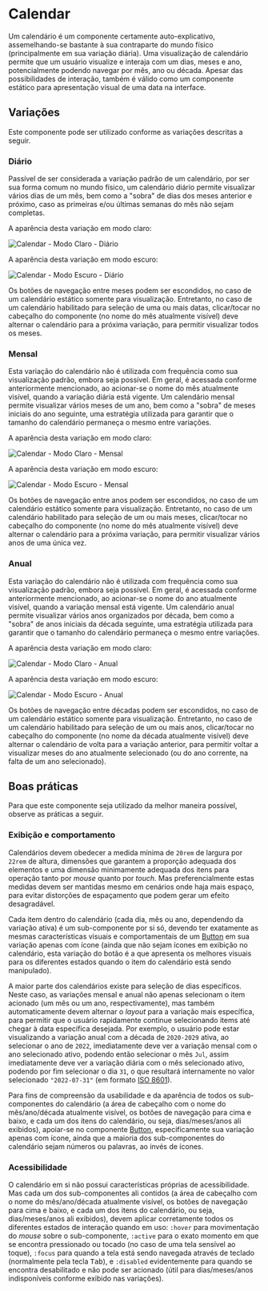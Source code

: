 # Calendar

Um calendário é um componente certamente auto-explicativo, assemelhando-se bastante à sua contraparte do mundo físico (principalmente em sua variação diária). Uma visualização de calendário permite que um usuário visualize e interaja com um dias, meses e ano, potencialmente podendo navegar por mês, ano ou década. Apesar das possibilidades de interação, também é válido como um componente estático para apresentação visual de uma data na interface.

<LinkToCpsElements name="calendar" />

## Variações

Este componente pode ser utilizado conforme as variações descritas a seguir.

### Diário

Passível de ser considerada a variação padrão de um calendário, por ser sua forma comum no mundo físico, um calendário diário permite visualizar vários dias de um mês, bem como a "sobra" de dias dos meses anterior e próximo, caso as primeiras e/ou últimas semanas do mês não sejam completas.

A aparência desta variação em modo claro:

![Calendar - Modo Claro - Diário](../assets/images/component-calendar-light-daily.png)

A aparência desta variação em modo escuro:

![Calendar - Modo Escuro - Diário](../assets/images/component-calendar-dark-daily.png)

Os botões de navegação entre meses podem ser escondidos, no caso de um calendário estático somente para visualização. Entretanto, no caso de um calendário habilitado para seleção de uma ou mais datas, clicar/tocar no cabeçalho do componente (no nome do mês atualmente visível) deve alternar o calendário para a próxima variação, para permitir visualizar todos os meses.

### Mensal

Esta variação do calendário não é utilizada com frequência como sua visualização padrão, embora seja possível. Em geral, é acessada conforme anteriormente mencionado, ao acionar-se o nome do mês atualmente visível, quando a variação diária está vigente. Um calendário mensal permite visualizar vários meses de um ano, bem como a "sobra" de meses iniciais do ano seguinte, uma estratégia utilizada para garantir que o tamanho do calendário permaneça o mesmo entre variações.

A aparência desta variação em modo claro:

![Calendar - Modo Claro - Mensal](../assets/images/component-calendar-light-monthly.png)

A aparência desta variação em modo escuro:

![Calendar - Modo Escuro - Mensal](../assets/images/component-calendar-dark-monthly.png)

Os botões de navegação entre anos podem ser escondidos, no caso de um calendário estático somente para visualização. Entretanto, no caso de um calendário habilitado para seleção de um ou mais meses, clicar/tocar no cabeçalho do componente (no nome do mês atualmente visível) deve alternar o calendário para a próxima variação, para permitir visualizar vários anos de uma única vez.

### Anual

Esta variação do calendário não é utilizada com frequência como sua visualização padrão, embora seja possível. Em geral, é acessada conforme anteriormente mencionado, ao acionar-se o nome do ano atualmente visível, quando a variação mensal está vigente. Um calendário anual permite visualizar vários anos organizados por década, bem como a "sobra" de anos iniciais da década seguinte, uma estratégia utilizada para garantir que o tamanho do calendário permaneça o mesmo entre variações.

A aparência desta variação em modo claro:

![Calendar - Modo Claro - Anual](../assets/images/component-calendar-light-yearly.png)

A aparência desta variação em modo escuro:

![Calendar - Modo Escuro - Anual](../assets/images/component-calendar-dark-yearly.png)

Os botões de navegação entre décadas podem ser escondidos, no caso de um calendário estático somente para visualização. Entretanto, no caso de um calendário habilitado para seleção de um ou mais anos, clicar/tocar no cabeçalho do componente (no nome da década atualmente visível) deve alternar o calendário de volta para a variação anterior, para permitir voltar a visualizar meses do ano atualmente selecionado (ou do ano corrente, na falta de um ano selecionado).

## Boas práticas

Para que este componente seja utilizado da melhor maneira possível, observe as práticas a seguir.

### Exibição e comportamento

Calendários devem obedecer a medida mínima de `20rem` de largura por `22rem` de altura, dimensões que garantem a proporção adequada dos elementos e uma dimensão minimamente adequada dos itens para operação tanto por _mouse_ quanto por _touch_. Mas preferencialmente estas medidas devem ser mantidas mesmo em cenários onde haja mais espaço, para evitar distorções de espaçamento que podem gerar um efeito desagradável.

Cada item dentro do calendário (cada dia, mês ou ano, dependendo da variação ativa) é um sub-componente por si só, devendo ter exatamente as mesmas características visuais e comportamentais de um [Button](./button.md) em sua variação apenas com ícone (ainda que não sejam ícones em exibição no calendário, esta variação do botão é a que apresenta os melhores visuais para os diferentes estados quando o item do calendário está sendo manipulado).

A maior parte dos calendários existe para seleção de dias específicos. Neste caso, as variações mensal e anual não apenas selecionam o item acionado (um mês ou um ano, respectivamente), mas também automaticamente devem alternar o _layout_ para a variação mais específica, para permitir que o usuário rapidamente continue selecionando items até chegar à data específica desejada. Por exemplo, o usuário pode estar visualizando a variação anual com a década de `2020-2029` ativa, ao selecionar o ano de `2022`, imediatamente deve ver a variação mensal com o ano selecionado ativo, podendo então selecionar o mês `Jul`, assim imediatamente deve ver a variação diária com o mês selecionado ativo, podendo por fim selecionar o dia `31`, o que resultará internamente no valor selecionado `"2022-07-31"` (em formato [ISO 8601](https://pt.wikipedia.org/wiki/ISO_8601)).

Para fins de compreensão da usabilidade e da aparência de todos os sub-componentes do calendário (a área de cabeçalho com o nome do mês/ano/década atualmente visível, os botões de navegação para cima e baixo, e cada um dos itens do calendário, ou seja, dias/meses/anos ali exibidos), apoiar-se no componente [Button](./button.md), especificamente sua variação apenas com ícone, ainda que a maioria dos sub-componentes do calendário sejam números ou palavras, ao invés de ícones.

### Acessibilidade

O calendário em si não possui características próprias de acessibilidade. Mas cada um dos sub-componentes ali contidos (a área de cabeçalho com o nome do mês/ano/década atualmente visível, os botões de navegação para cima e baixo, e cada um dos itens do calendário, ou seja, dias/meses/anos ali exibidos), devem aplicar corretamente todos os diferentes estados de interação quando em uso: `:hover` para movimentação do _mouse_ sobre o sub-componente, `:active` para o exato momento em que se encontra pressionado ou tocado (no caso de uma tela sensível ao toque), `:focus` para quando a tela está sendo navegada através de teclado (normalmente pela tecla <kbd>Tab</kbd>), e `:disabled` evidentemente para quando se encontra desabilitado e não pode ser acionado (útil para dias/meses/anos indisponíveis conforme exibido nas variações).
